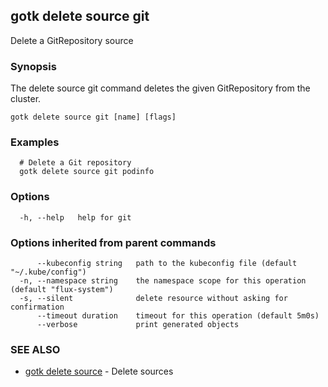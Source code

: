 ## gotk delete source git

Delete a GitRepository source

### Synopsis

The delete source git command deletes the given GitRepository from the cluster.

```
gotk delete source git [name] [flags]
```

### Examples

```
  # Delete a Git repository
  gotk delete source git podinfo

```

### Options

```
  -h, --help   help for git
```

### Options inherited from parent commands

```
      --kubeconfig string   path to the kubeconfig file (default "~/.kube/config")
  -n, --namespace string    the namespace scope for this operation (default "flux-system")
  -s, --silent              delete resource without asking for confirmation
      --timeout duration    timeout for this operation (default 5m0s)
      --verbose             print generated objects
```

### SEE ALSO

* [gotk delete source](gotk_delete_source.md)	 - Delete sources

